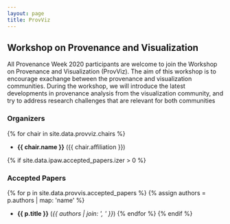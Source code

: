 ```yaml
---
layout: page
title: ProvViz
---
```


## Workshop on Provenance and Visualization

All Provenance Week 2020 participants are welcome to join the Workshop on Provenance and Visualization (ProvViz).  The aim of this workshop is to encourage exachange between the provenance and visualization communities.  During the workshop, we will introduce the latest developments in provenance analysis from the visualization community, and try to address research challenges that are relevant for both communities

### Organizers

{% for chair in site.data.provviz.chairs %}
* **{{ chair.name }}** ({{ chair.affiliation }})


{% if site.data.ipaw.accepted_papers.izer > 0 %}
### Accepted Papers

{% for p in site.data.provvis.accepted_papers %}
{% assign authors = p.authors | map: 'name' %}
* **{{ p.title }}** (*{{ authors | join: ', ' }}*)
{% endfor %}
{% endif %}
